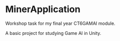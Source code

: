 # MinerApplication
Workshop task for my final year CT6GAMAI module.

A basic project for studying Game AI in Unity.
